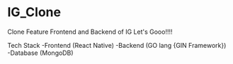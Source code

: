 # IG_Clone
Clone Feature Frontend and Backend of IG Let's Gooo!!!!

Tech Stack
-Frontend (React Native)
-Backend (GO lang {GIN Framework})
-Database (MongoDB)
